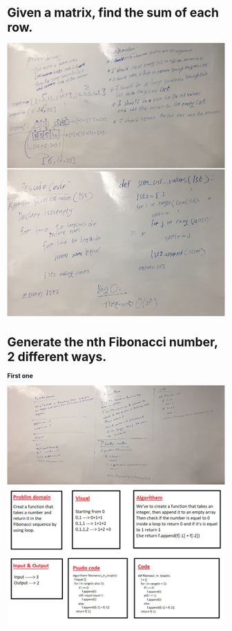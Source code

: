 # Given a matrix, find the sum of each row.

![sub of each row in a matrix](../../../assests/sub_1.JPG)
![sub of each row in a matrix](../../../assests/sub_2.JPG)

# Generate the nth Fibonacci number, 2 different ways.

**First one**

![sub of each row in a matrix](../../../assests/fibonancci_0.JPG)
![sub of each row in a matrix](../../../assests/fibonancci.JPG)